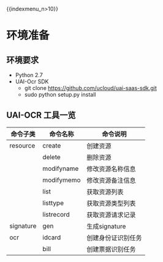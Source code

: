 {{indexmenu_n>10}}

# 环境准备

## 环境要求

- Python 2.7
- UAI-Ocr SDK
  - git clone https://github.com/ucloud/uai-saas-sdk.git
  - sudo python setup.py install

## UAI-OCR 工具一览

| 命令子类 | 命令名称 | 命令说明 |
| -------- | -------- | -------- |
| resource   | create      | 创建资源         |
|            | delete      | 删除资源         |
|            | modifyname  | 修改资源名称信息     |
|            | modifymemo  | 修改资源备注信息     |
|            | list        | 获取资源列表       |
|            | listtype    | 获取资源类型列表     |
|            | listrecord  | 获取资源请求记录     |
| signature  | gen         | 生成signature  |
| ocr        | idcard      | 创建身份证识别任务    |
|            | bill        | 创建票据识别任务     |